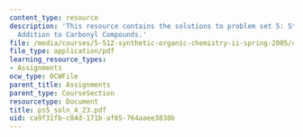 ```yaml
---
content_type: resource
description: 'This resource contains the solutions to problem set 5: Stereocontrolled
  Addition to Carbonyl Compounds.'
file: /media/courses/5-512-synthetic-organic-chemistry-ii-spring-2005/ca9f31fbc84d171baf65764aaee3838b_ps5_soln_4_23.pdf
file_type: application/pdf
learning_resource_types:
- Assignments
ocw_type: OCWFile
parent_title: Assignments
parent_type: CourseSection
resourcetype: Document
title: ps5_soln_4_23.pdf
uid: ca9f31fb-c84d-171b-af65-764aaee3838b
---
```

